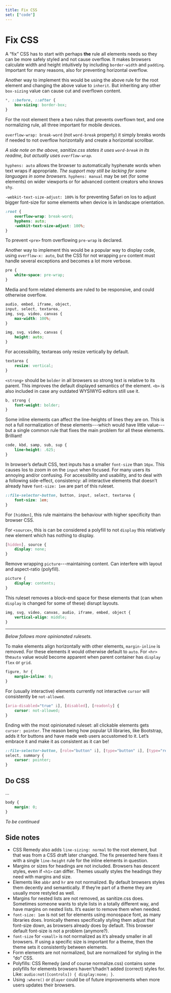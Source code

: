 ```yaml
---
title: Fix CSS
set: ["code"]
---
```


# Fix CSS

A “fix” CSS has to start with perhaps **the** rule all elements needs so they can be more safely styled and not cause overflow. It makes browsers calculate width and height intuitively by including `border-width` and `padding`. Important for many reasons, also for preventing horizontal overflow.

Another way to implement this would be using the above rule for the root element and changing the above value to `inherit`. But inheriting any other `box-sizing` value can cause cut and overflown content.

```css
*, ::before, ::after {
	box-sizing: border-box;
}
```

For the root element there a two rules that prevents overflown text, and one normalizing rule, all three important for mobile devices.

`overflow-wrap: break-word` (not  `word-break` property) it simply breaks words if needed to not overflow horizontally and create a horizontal scrollbar.

<aside>

*A side note on the above, sanitize.css states it uses `word-break` in its readme, but actually  uses `overflow-wrap`.*

</aside>

`hyphens: auto` allows the browser to automatically hyphenate words when text wraps if appropriate. *The support may still be lacking for some languages in some browsers.* `hyphens: manual` may be set (for some elements) on wider viewports or for advanced content creators who knows `shy`.

`-webkit-text-size-adjust: 100%` is for preventing Safari on Ios to adjust bigger font-size for some elements when device is in landscape orientation.

```css
:root {
	overflow-wrap: break-word;
	hyphens: auto;
	-webkit-text-size-adjust: 100%;
}
```

To prevent `<pre>` from overflowing `pre-wrap` is declared. 

Another way to implement this would be a popular way to display code, using `overflow-x: auto`, but the CSS for not wrapping `pre` content must handle several exceptions and becomes a lot more verbose.

```css
pre {
	white-space: pre-wrap;
}
```

Media and form related elements are ruled to be responsive, and could otherwise overflow.

```css
audio, embed, iframe, object,
input, select, textarea,
img, svg, video, canvas {
	max-width: 100%;
}

img, svg, video, canvas {
	height: auto;
}
```

For accessibility, textareas only resize vertically by default.

```css
textarea {
	resize: vertical;
}
```

`<strong>` should be `bolder` in all browsers so strong text is relative to its parent. This improves the default displayed semantics of the element. `<b>` is also included in case any outdated WYSIWYG editors still use it.

```css
b, strong {
	font-weight: bolder;
}
```

Some inline elements can affect the line-heights of lines they are on. This is not a full normalization of these elements---which would have little value---but a single common rule that fixes the main problem for all these elements. Brilliant!

```css
code, kbd, samp, sub, sup {
	line-height: .625;
}
```

In browser’s default CSS, text inputs has a smaller `font-size` than `16px`. This causes Ios to zoom in on the `input` when focused. For many users its annoying and/or confusing. For accessibility and usability, and to deal with a following side-effect, consistency: all interactive elements that doesn’t already have `font-size: 1em` are part of this ruleset.

```css
::file-selector-button, button, input, select, textarea {
	font-size: 1em;
}
```

For `[hidden]`, this rule maintains the behaviour with higher specificity than browser CSS.

For `<source>`, this is can be considered a polyfill to not `display` this relatively new element which has nothing to display.

```css
[hidden], source {
	display: none;
}
```

Remove wrapping `picture`---maintaining content. Can interfere with layout and aspect-ratio (polyfill).

```css
picture {
	display: contents;
}
```

This ruleset removes a block-end space for these elements that (can when `display` is changed for some of these) disrupt layouts.

```css
img, svg, video, canvas, audio, iframe, embed, object {
	vertical-align: middle;
}
```

---

*Below follows more opinionated rulesets.*

To make elements align horizontally with other elements, `margin-inline` is removed. For these elements it would otherwise default to `auto`. For `<hr>` the`auto` value would become apparent when parent container has `display` `flex` or `grid`.

```css
figure, hr {
	margin-inline: 0;
}
```

For (usually interactive) elements currently not interactive `cursor` will consistently be `not-allowed`.

```css
[aria-disabled="true" i], [disabled], [readonly] {
	cursor: not-allowed;
}
```

Ending with the most opinionated ruleset: all clickable elements gets `cursor: pointer`. The reason being how popular UI libraries, like Bootstrap, adds it for buttons and have made web users accustomed to it. Let’s embrace it and make it as consistent as it can be!

```css
::file-selector-button, [role="button" i], [type="button" i], [type="reset" i], [type="submit" i], button,
select, summary {
	cursor: pointer;
}
```

## Do CSS

...

```css
body {
	margin: 0;
}
```

*To be continued*

## Side notes

- CSS Remedy also adds `line-sizing: normal` to the root element, but that was from a CSS draft later changed. The fix presented here fixes it with a single `line-height` rule for the inline elements in question.
- Margins or sizes for headings are not included. Browsers has descent styles, even if `<h1>` can differ. Themes usually styles the headings they need with margins and size.
- Elements like `abbr` and `hr` are not normalized. By default browsers styles them decently and semantically. If they’re part of a theme they are usually more restyled as well.
- Margins for nested lists are not removed, as sanitize.css does. Sometimes someone wants to style lists in a totally different way, and have margins on nested lists. It’s easier to remove them when needed.
- `font-size: 1em` is not set for elements using monospace font, as many libraries does. Ironically themes specifically styling them adjust that font-size down, as browsers already does by default. This browser default font-size is not a problem (anymore?).
- `font-size` for `<small>` is not normalized as it’s already smaller in all browsers. If using a specific size is important for a theme, then the theme sets it consistently  between elements.
- Form elements are not normalized, but are normalized for styling in the “do” CSS.
- Polyfills: CSS Remedy (and of course normalize.css) contains some polyfills for elements browsers haven't/hadn't added (correct) styles for. Like: `audio:not([controls]) { display:none; }`.
- Using `:where()` or `@layer` could be of future improvements when more users updates their browsers.


<!--
### Notes

- Think about what CSS is/can be used to, and in what order from basic to advanced sites/apps: typography, layouts, usability, accessibility, more typography and graphical design, animations, 3D rendering.

- If all needed elements where to be normalized across browsers, that would cause a lot of unused code for most apps and sites. Rather style those elements when they are used a lot. Perhaps it can be code-split. It obviously results in more focused and lean CSS when only what needs fixing is styled.
-->


[amcr]: https://piccalil.li/blog/a-modern-css-reset/
[cc]: https://cube.fyi/
[cr]: https://github.com/jensimmons/cssremedy
[mn]: https://github.com/sindresorhus/modern-normalize
[ms]: https://some.makeup/style
[nc]: https://github.com/necolas/normalize.css/
[op]: https://open-props.style/
[sc]: https://github.com/csstools/sanitize.css
